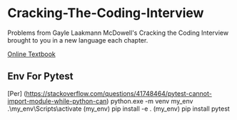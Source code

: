 # Cracking-The-Coding-Interview
Problems from Gayle Laakmann McDowell's Cracking the Coding Interview brought to you in a new language each chapter.

[Online Textbook](https://cin.ufpe.br/~fbma/Crack/Cracking%20the%20Coding%20Interview%20189%20Programming%20Questions%20and%20Solutions.pdf)

## Env For Pytest
[Per] (https://stackoverflow.com/questions/41748464/pytest-cannot-import-module-while-python-can)
python.exe -m venv my_env
.\my_env\Scripts\activate
(my_env) pip install -e .
(my_env) pip install pytest
